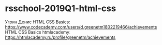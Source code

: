# rsschool-2019Q1-html-css
Угрин Денис
HTML CSS Basics: https://www.codecademy.com/users/d.greenetm1802219466/achievements
HTML CSS Basics htmlacademy: https://htmlacademy.ru/profile/greenetm/achievements
